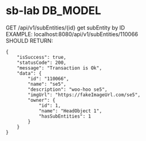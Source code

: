 # sb-lab DB_MODEL

GET /api/v1/subEntities/{id} get subEntity by ID </br>
EXAMPLE: localhost:8080/api/v1/subEntities/110066 </br>
SHOULD RETURN:
```
{
    "isSuccess": true,
    "statusCode": 200,
    "message": "Transaction is Ok",
    "data": {
        "id": "110066",
        "name": "se5",
        "description": "woo-hoo se5",
        "imgUrl": "https://fakeImageUrl.com/se5",
        "owner": {
            "id": 1,
            "name": "HeadObject 1",
            "hasSubEntities": 1
        }
    }
}
```
